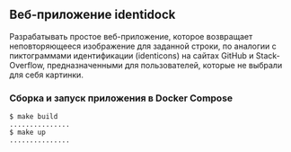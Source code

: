 ## Веб-приложение identidock

Разрабатывать простое веб-приложение, которое возвращает неповторяющееся изображение
для заданной строки, по аналогии с пиктограммами идентификации (identicons) на сайтах
GitHub и Stack-Overflow, предназначенными для пользователей, которые не выбрали для
себя картинки.

### Сборка и запуск приложения в Docker Compose

```shell script
$ make build
...............
$ make up
...............
```
